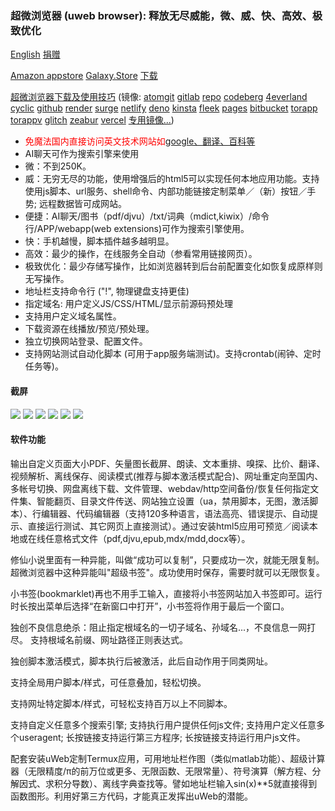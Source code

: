 ### 超微浏览器 (uweb browser): 释放无尽威能，微、威、快、高效、极致优化
<a href="README.md" onclick="if(notRepo()){location='../../en/readme/index.html#';return false;}">English</a>
<a href="zh/donate.md" onclick="if(notRepo()){location='../searchurl/donate.html#';return false;}">捐赠</a>


[Amazon appstore](https://www.amazon.com/TorApp-Info-uweb-browser-for-geeks/dp/B098QPR6N5)
[Galaxy.Store](https://galaxy.store/uweb)
<a href="en/download.md" onclick="if(notRepo()){location='../../en/changelog/index.html#';return false;}">下载</a>

[超微浏览器下载及使用技巧](https://repo.or.cz/uweb.git/blob_plain/HEAD:/zh/index.html)
(镜像: [atomgit](https://uweb.atomgit.net/uweb/zh/) [gitlab](https://jamesfengcao.gitlab.io/uweb/zh/) [repo](https://repo.or.cz/uweb.git/blob_plain/HEAD:/zh/index.html) [codeberg](https://jamesfengcao.codeberg.page/zh/) [4everland](https://uweb.4everland.app/zh/) [cyclic](https://muweb.cyclic.app/zh/) [github](https://torappinfo.github.io/uweb/zh/) [render](https://uweb.onrender.com/zh/) [surge](https://uweb.surge.sh/zh/) [netlify](https://uwebzh.netlify.app/zh/) [deno](https://posh-crab-23.deno.dev/zh/) [kinsta](https://uwebbrowser-t27o4.kinsta.page/zh/) [fleek](https://uweb.on-fleek.app/zh/) [pages](https://muweb.pages.dev/zh/) [bitbucket](https://torappinfo.bitbucket.io/zh/) [torapp](https://torapp.eu.org/zh/) [torappv](https://uweb.torapp.eu.org/zh/) [glitch](https://uweb.glitch.me/zh/) [zeabur](https://uweb.zeabur.app/zh/) [vercel](https://uweb.vercel.app/zh/) <a href="en/mirrors.md" onclick="if(notRepo()){location='../../en/mirrors/index.html#';return false;}">专用镜像...</a>)

- <span  style="color:red">免魔法国内直接访问英文技术网站如<a href="zh/tips.md" onclick="if(notRepo()){location='../tips/index.html#';return false;}">google、翻译、百科等</a></span>
- AI聊天可作为搜索引擎来使用
- 微：不到250K。
- 威：无穷无尽的功能，使用增强后的html5可以实现任何本地应用功能。支持使用js脚本、url服务、shell命令、内部功能链接定制菜单／（新）按钮／手势; 远程数据皆可成网站。
- 便捷：AI聊天/图书（pdf/djvu）/txt/词典（mdict,kiwix）/命令行/APP/webapp(web extensions)可作为搜索引擎使用。
- 快：手机越慢，脚本插件越多越明显。
- 高效：最少的操作，在线服务全自动（参看常用链接网页）。
- 极致优化：最少存储写操作，比如浏览器转到后台前配置变化如恢复成原样则无写操作。
- 地址栏支持命令行 ("!", 物理键盘支持更佳)
- 指定域名: 用户定义JS/CSS/HTML/显示前源码预处理
- 支持用户定义域名属性。
- 下载资源在线播放/预览/预处理。
- 独立切换网站登录、配置文件。
- 支持网站测试自动化脚本 (可用于app服务端测试)。支持crontab(闹钟、定时任务等)。

#### 截屏
![](https://i.postimg.cc/rsL9G5N1/home1.png)
![](https://i.postimg.cc/9QxJ3Rc2/globalcss.png)
![](https://i.postimg.cc/VksDHBQ4/globaljs.png)
![](https://i.postimg.cc/HLV3TYLy/longclick.png)
![](https://i.postimg.cc/XJ58ysdN/option1.png)
![](https://i.postimg.cc/0NFnQT6H/option2.png)

#### 软件功能
输出自定义页面大小PDF、矢量图长截屏、朗读、文本重排、嗅探、比价、翻译、视频解析、离线保存、阅读模式(推荐与脚本激活模式配合)、网址重定向至国内、多帐号切换、网盘离线下载、文件管理、webdav/http空间备份/恢复任何指定文件集、智能翻页、目录文件传送、网站独立设置（ua，禁用脚本，无图，激活脚本）、行编辑器、代码编辑器（支持120多种语言，语法高亮、错误提示、自动提示、直接运行测试、其它网页上直接测试）。通过安装html5应用可预览／阅读本地或在线任意格式文件（pdf,djvu,epub,mdx/mdd,docx等）。

修仙小说里面有一种异能，叫做“成功可以复制”，只要成功一次，就能无限复制。超微浏览器中这种异能叫"超级书签"。成功使用时保存，需要时就可以无限恢复。

小书签(bookmarklet)再也不用手工输入，直接将小书签网站加入书签即可。运行时长按出菜单后选择“在新窗口中打开”，小书签将作用于最后一个窗口。

独创不良信息绝杀：阻止指定根域名的一切子域名、孙域名...，不良信息一网打尽。 支持根域名前缀、网址路径正则表达式。

独创脚本激活模式，脚本执行后被激活，此后自动作用于同类网址。

支持全局用户脚本/样式，可任意叠加，轻松切换。

支持网址特定脚本/样式，可轻松支持百万以上不同脚本。

支持自定义任意多个搜索引擎; 支持执行用户提供任何js文件; 支持用户定义任意多个useragent; 长按链接支持运行第三方程序; 长按链接支持运行用户js文件。

配套安装uWeb定制Termux应用，可用地址栏作图（类似matlab功能）、超级计算器（无限精度/π的前万位或更多、无限函数、无限常量）、符号演算（解方程、分解因式、求积分导数）、离线字典查找等。譬如地址栏输入sin(x)**5就直接得到函数图形。利用好第三方代码，才能真正发挥出uWeb的潜能。

